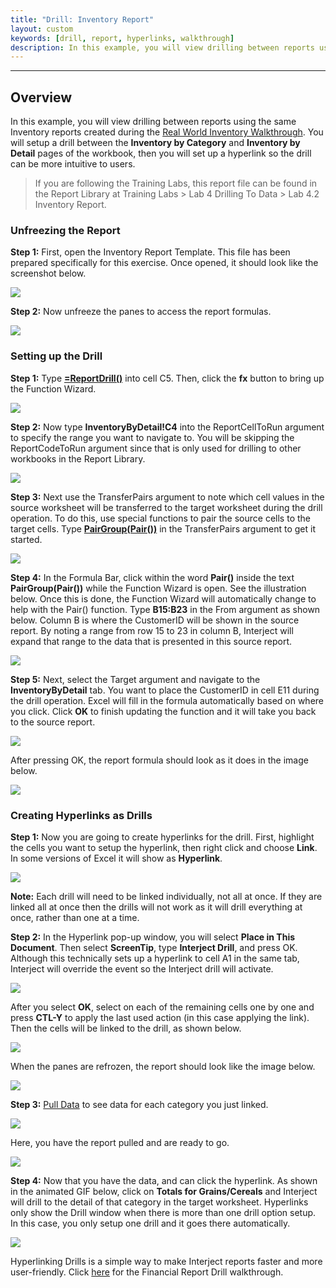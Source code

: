 ```yaml
---
title: "Drill: Inventory Report"
layout: custom
keywords: [drill, report, hyperlinks, walkthrough]
description: In this example, you will view drilling between reports using the same Inventory reports created during the Real World Inventory Walkthrough.
---
```

* * *

## Overview

In this example, you will view drilling between reports using the same Inventory reports created during the [Real World Inventory Walkthrough](/wAbout/Inventory-Reports.html). You will setup a drill between the **Inventory by Category** and **Inventory by Detail** pages of the workbook, then you will set up a hyperlink so the drill can be more intuitive to users.

<blockquote class=lab_info>
 If you are following the Training Labs, this report file can be found in the Report Library at Training Labs > Lab 4 Drilling To Data > Lab 4.2 Inventory Report.
</blockquote>

### Unfreezing the Report

**Step 1:** First, open the Inventory Report Template. This file has been prepared specifically for this exercise. Once opened, it should look like the screenshot below.

![](/images/L-Drill-Inventory/01.png)
<br>

**Step 2:** Now unfreeze the panes to access the report formulas.

![](/images/L-Drill-Inventory/02.png)
<br>

### Setting up the Drill

**Step 1:** Type [**=ReportDrill()**](/wIndex/ReportDrill.html) into cell C5. Then, click the **fx** button to bring up the Function Wizard.

![](/images/L-Drill-Inventory/03.png)
<br>

**Step 2:** Now type **InventoryByDetail!C4** into the ReportCellToRun argument to specify the range you want to navigate to. You will be skipping the ReportCodeToRun argument since that is only used for drilling to other workbooks in the Report Library.

![](/images/L-Drill-Inventory/04.png)
<br>

**Step 3:** Next use the TransferPairs argument to note which cell values in the source worksheet will be transferred to the target worksheet during the drill operation. To do this, use special functions to pair the source cells to the target cells. Type [**PairGroup(Pair())**](/wIndex/PairGroup.html) in the TransferPairs argument to get it started.

![](/images/L-Drill-Inventory/05.png)
<br>

**Step 4:** In the Formula Bar, click within the word **Pair()** inside the text **PairGroup(Pair())** while the Function Wizard is open. See the illustration below. Once this is done, the Function Wizard will automatically change to help with the Pair() function. Type **B15:B23** in the From argument as shown below. Column B is where the CustomerID will be shown in the source report. By noting a range from row 15 to 23 in column B, Interject will expand that range to the data that is presented in this source report.

![](/images/L-Drill-Inventory/06.png)
<br>

**Step 5:** Next, select the Target argument and navigate to the **InventoryByDetail** tab. You want to place the CustomerID in cell E11 during the drill operation. Excel will fill in the formula automatically based on where you click. Click **OK** to finish updating the function and it will take you back to the source report.

![](/images/L-Drill-Inventory/07.png)
<br>

After pressing OK, the report formula should look as it does in the image below.

![](/images/L-Drill-Inventory/08.png)
<br>

### Creating Hyperlinks as Drills

**Step 1:** Now you are going to create hyperlinks for the drill. First, highlight the cells you want to setup the hyperlink, then right click and choose **Link**. In some versions of Excel it will show as **Hyperlink**.

![](/images/L-Drill-Inventory/09.jpg)
<br>

**Note:** Each drill will need to be linked individually, not all at once. If they are linked all at once then the drills will not work as it will drill everything at once, rather than one at a time.

**Step 2:** In the Hyperlink pop-up window, you will select **Place in This Document**. Then select **ScreenTip**, type **Interject Drill**, and press OK. Although this technically sets up a hyperlink to cell A1 in the same tab, Interject will override the event so the Interject drill will activate.

![](/images/L-Drill-Inventory/10.png)
<br>

After you select **OK**, select on each of the remaining cells one by one and press **CTL-Y** to apply the last used action (in this case applying the link). Then the cells will be linked to the drill, as shown below.

![](/images/L-Drill-Inventory/11.png)
<br>

When the panes are refrozen, the report should look like the image below.

![](/images/L-Drill-Inventory/12.png)
<br>

**Step 3:** [Pull Data](/wGetStarted/INTERJECT-Ribbon-Menu-Items.html) to see data for each category you just linked.

![](/images/L-Drill-Inventory/13.png)
<br>

Here, you have the report pulled and are ready to go.

![](/images/L-Drill-Inventory/14.png)
<br>

**Step 4:** Now that you have the data, and can click the hyperlink. As shown in the animated GIF below, click on **Totals for Grains/Cereals** and Interject will drill to the detail of that category in the target worksheet. Hyperlinks only show the Drill window when there is more than one drill option setup. In this case, you only setup one drill and it goes there automatically.

![](/images/L-Drill-Inventory/15.gif)
<br>

Hyperlinking Drills is a simple way to make Interject reports faster and more user-friendly. Click [here]([/wGetStarted/L-Drill-TheThreeWays.html#the-hyperlink-method](wGetStarted/L-Drill-FinancialReport.html)) for the Financial Report Drill walkthrough.

